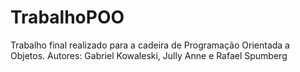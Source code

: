 # TrabalhoPOO
Trabalho final realizado para a cadeira de Programação Orientada a Objetos. 
Autores: Gabriel Kowaleski, Jully Anne e Rafael Spumberg
